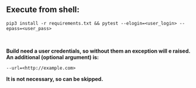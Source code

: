## Execute from shell:

```
pip3 install -r requirements.txt && pytest --elogin=<user_login> --epass=<user_pass>
```
<br>

__Build need a user credentials, so without them an exception will e raised.__
__An additional (optional argument) is:__

```--url=<http://example.com>```

__It is not necessary, so can be skipped.__
